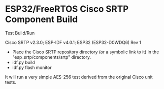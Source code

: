 # ESP32/FreeRTOS Cisco SRTP Component Build

Test Build/Run

Cisco SRTP v2.3.0; ESP-IDF v4.0.1; ESP32 (ESP32-D0WDQ6) Rev 1

* Place the Cisco SRTP repository directory (or a symbolic link to it) in the "esp_srtp/components/srtp" directory.
* idf.py build
* idf.py flash monitor

It will run a very simple AES-256 test derived from the original Cisco unit tests.
